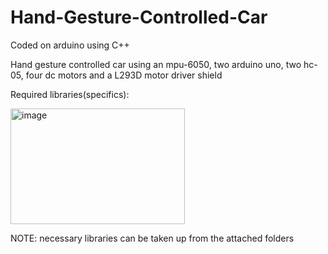 # Hand-Gesture-Controlled-Car
Coded on arduino using C++

Hand gesture controlled car using an mpu-6050, two arduino uno, two hc-05, four dc motors and a L293D motor driver shield

Required libraries(specifics):


<img width="279" height="185" alt="image" src="https://github.com/user-attachments/assets/50619297-9aca-45b2-9cda-630df3553fc5" />




NOTE: necessary libraries can be taken up from the attached folders

